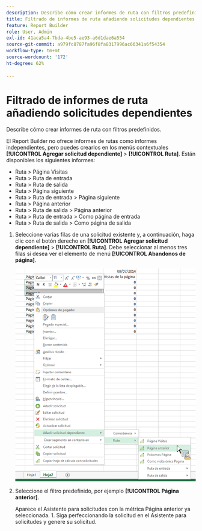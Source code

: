 ```yaml
---
description: Describe cómo crear informes de ruta con filtros predefinidos.
title: Filtrado de informes de ruta añadiendo solicitudes dependientes
feature: Report Builder
role: User, Admin
exl-id: 41aca5a4-7bda-4be5-ae93-a6d1dae6a554
source-git-commit: a979fc8787fa96f8fa8317996ac66341a6f54354
workflow-type: tm+mt
source-wordcount: '172'
ht-degree: 62%

---
```


# Filtrado de informes de ruta añadiendo solicitudes dependientes

Describe cómo crear informes de ruta con filtros predefinidos.

El Report Builder no ofrece informes de rutas como informes independientes, pero puedes crearlos en los menús contextuales **[!UICONTROL Agregar solicitud dependiente]** > **[!UICONTROL Ruta]**. Están disponibles los siguientes informes:

* Ruta > Página Visitas
* Ruta > Ruta de entrada
* Ruta > Ruta de salida
* Ruta > Página siguiente
* Ruta > Ruta de entrada > Página siguiente
* Ruta > Página anterior
* Ruta > Ruta de salida > Página anterior
* Ruta > Ruta de entrada > Como página de entrada
* Ruta > Ruta de salida > Como página de salida

1. Seleccione varias filas de una solicitud existente y, a continuación, haga clic con el botón derecho en **[!UICONTROL Agregar solicitud dependiente]** > **[!UICONTROL Ruta]**. Debe seleccionar al menos tres filas si desea ver el elemento de menú **[!UICONTROL Abandonos de página]**.

   ![Captura de pantalla que muestra tres filas seleccionadas con la opción Agregar solicitud dependiente seleccionada.](assets/dependen_request.png)

2. Seleccione el filtro predefinido, por ejemplo **[!UICONTROL Página anterior]**.

   Aparece el Asistente para solicitudes con la métrica Página anterior ya seleccionada. 1. Siga perfeccionando la solicitud en el Asistente para solicitudes y genere su solicitud.
